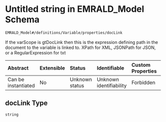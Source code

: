 # Untitled string in EMRALD\_Model Schema

```txt
EMRALD_Model#/definitions/Variable/properties/docLink
```

If the varScope is gtDocLink then this is the expression defining path in the document to the variable is linked to. XPath for XML, JSONPath for JSON, or a RegularExpression for txt

| Abstract            | Extensible | Status         | Identifiable            | Custom Properties | Additional Properties | Access Restrictions | Defined In                                                                                    |
| :------------------ | :--------- | :------------- | :---------------------- | :---------------- | :-------------------- | :------------------ | :-------------------------------------------------------------------------------------------- |
| Can be instantiated | No         | Unknown status | Unknown identifiability | Forbidden         | Allowed               | none                | [EMRALD\_JsonSchemaV3\_0.json\*](../../out/EMRALD_JsonSchemaV3_0.json "open original schema") |

## docLink Type

`string`
